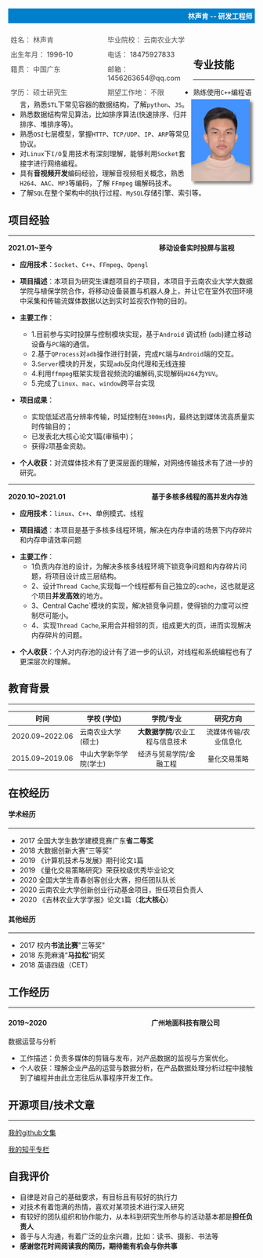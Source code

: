 <div style="background-color: #0080cb;width: 100%;">
	<h4 style="color: white;text-align: right;padding: 5px;">林声肯 -- 研发工程师</h4>
</div>

<div style="float: left;display: flex;flex-wrap: wrap;width: 75%;justify-content: space-between;">
    <div style="width: 45%;font-weight: 500;color: #4c4c4c;font-size: 14px;margin: 5px;">姓名： 林声肯</div>
    <div style="width: 45%;font-weight: 500;color: #4c4c4c;font-size: 14px;margin: 5px;">毕业院校： 云南农业大学</div>
    <div style="width: 45%;font-weight: 500;color: #4c4c4c;font-size: 14px;margin: 5px;">出生年月： 1996-10</div>
    <div style="width: 45%;font-weight: 500;color: #4c4c4c;font-size: 14px;margin: 5px;">电话： 18475927833</div>
    <div style="width: 45%;font-weight: 500;color: #4c4c4c;font-size: 14px;margin: 5px;">籍贯： 中国广东</div>
    <div style="width: 45%;font-weight: 500;color: #4c4c4c;font-size: 14px;margin: 5px;">邮箱： 1456263654@qq.com</div>
    <div style="width: 45%;font-weight: 500;color: #4c4c4c;font-size: 14px;margin: 5px;">学历： 硕士研究生</div>
    <div style="width: 45%;font-weight: 500;color: #4c4c4c;font-size: 14px;margin: 5px;">期望工作地： 不限</div>
</div>
<div>
    <div style="float: right;margin-right: 10px;">
        <img src="my.jpg" width="120px" height="167px" style="box-shadow: 5px 5px 5px rgba(0,0,0,.5);">
    </div>
</div>
　　　　　　　　　　　　

## 专业技能

------

- 熟练使用`C++`编程语言，熟悉`STL`下常见容器的数据结构，了解`python`、`JS`。
- 熟悉数据结构常见算法，比如排序算法(快速排序、归并排序、堆排序等)。
- 熟悉`OSI`七层模型，掌握`HTTP`、`TCP/UDP`、`IP`、`ARP`等常见协议。
- 对`Linux`下`I/O`复用技术有深刻理解，能够利用`Socket`套接字进行网络编程。
- 具有**音视频开发**编码经验，理解音视频相关概念，熟悉`H264`、`AAC`、`MP3`等编码，了解 `FFmpeg` 编解码技术。
- 了解`SQL`在整个架构中的执行过程、`MySQL`存储引擎、索引等。

## 项目经验

-----
**2021.01~至今** 　　　　　　　　　　　　　　　  **移动设备实时投屏与监视**

- **应用技术**：`Socket`、`C++`、`FFmpeg`、`Opengl`

- **项目描述**：本项目为研究生课题项目的子项目，本项目于云南农业大学大数据学院与植保学院合作，将移动设备装置与机器人身上，并让它在室外农田环境中采集和传输流媒体数据以达到实时监视农作物的目的。
- **主要工作**：
  * 1.目前参与实时投屏与控制模块实现，基于`Android` 调试桥 (`adb`)建立移动设备与`PC`端的通信。
  * 2.基于`QProcess`对`adb`操作进行封装，完成`PC`端与`Android`端的交互。
  * 3.`Server`模块的开发，实现`adb`反向代理和无线连接
  * 4.利用`ffmpeg`框架实现音视频流的编解码,实现解码`H264`为`YUV`。
  * 5.完成了`Linux`、`mac`、`window`跨平台实现
  
- **项目成果**：
  - 实现低延迟高分辨率传输，时延控制在`300ms`内，最终达到媒体流高质量实时传输目的；
  - 已发表北大核心论文1篇(审稿中)；
  - 获得`2`项基金资助。

- **个人收获**：对流媒体技术有了更深层面的理解，对网络传输技术有了进一步的研究。

-----
**2020.10~2021.01** 　　　　　　　　　　　　  **基于多核多线程的高并发内存池**

- **应用技术**：`linux`、`C++`、单例模式、线程

- **项目描述**：本项目是基于多核多线程环境，解决在内存申请的场景下内存碎片和内存申请效率问题
  
* **主要工作**：
  * 1负责内存池的设计，为解决多核多线程环境下锁竞争问题和内存碎片问题，将项目设计成三层结构。
  * 2、设计`Thread Cache`,实现每一个线程都有自己独立的`cache`，这也就是这个项目**并发高效**的地方。
  * 3、Central Cache`模块的实现，解决锁竞争问题，使得锁的力度可以控制尽可能小。
  * 4、实现`Thread Cache`,采用合并相邻的页，组成更大的页，进而实现解决内存碎片的问题。

- **个人收获**：个人对内存池的设计有了进一步的认识，对线程和系统编程也有了更深层次的理解。

## 教育背景

----

| 时间            | 学校 (学位)                   |           学院/专业           |       研究方向        |
| --------------- | ---------------------- | :---------------------------: | :-------------------: |
| 2020.09~2022.06 | 云南农业大学(硕士)     | **大数据学院**/农业工程与信息技术 | 流媒体传输/农业信息化 |
| 2015.09~2019.06 | 中山大学新华学院(学士) |    经济与贸易学院/金融工程    |     量化交易策略      |

## 在校经历

#### 学术经历
-----
- 2017 全国大学生数学建模竞赛广东**省二等奖**
- 2018 大数据创新大赛“三等奖”
- 2019 《计算机技术与发展》期刊论文`1`篇
- 2019 《量化交易策略研究》荣获校级优秀毕业论文
- 2020 全国大学生青春创客创业大赛，担任团队队长
- 2020 云南农业大学创新创业行动基金项目，担任项目负责人
- 2020 《吉林农业大学学报》论文`1`篇（**北大核心**）

#### 其他经历
-----
- 2017 校内**书法比赛**"三等奖"
- 2018 东莞麻涌“**马拉松**”铜奖
- 2018 英语四级（CET）







## 工作经历

----

#### 2019~2020　　　　　　　　　　　　　　　  广州地面科技有限公司
数据运营与分析

- 工作描述：负责多媒体的剪辑与发布，对产品数据的监视与方案优化。
- 个人收获：理解企业产品的运营与数据分析，在产品数据处理分析过程中接触到了编程并由此立志往后从事程序开发工作。


## 开源项目/技术文章

----

[我的github文集](https://linkge-web.gitee.io/kendall-cpp/#/)

[我的知乎专栏](https://www.zhihu.com/people/kge-85-76/columns)

## 自我评价

- 自律是对自己的基础要求，有目标且有较好的执行力
- 对技术有着饱满的热情，喜欢对某项技术进行深入研究
- 有较好的团队组织和协作能力，从本科到研究生所参与的活动基本都是**担任负责人**
- 善于与人沟通，有着广泛的业余兴趣，比如：读书、摄影、书法等
- **感谢您花时间阅读我的简历，期待能有机会与你共事**


